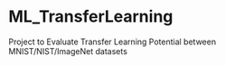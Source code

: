 # ML_TransferLearning
Project to Evaluate Transfer Learning Potential between MNIST/NIST/ImageNet datasets
